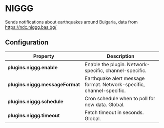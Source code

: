 # NIGGG

Sends notifications about earthquakes around Bulgaria, data from https://ndc.niggg.bas.bg/

## Configuration

| Property                        | Description                                                          |
| ------------------------------- | -------------------------------------------------------------------- |
| **plugins.niggg.enable**        | Enable the plugin.  Network-specific, channel-specific.              |
| **plugins.niggg.messageFormat** | Earthquake alert message format. Network-specific, channel-specific. |
| **plugins.niggg.schedule**      | Cron schedule when to poll for new data.  Global.                    |
| **plugins.niggg.timeout**       | Fetch timeout in seconds.  Global.                                   |

